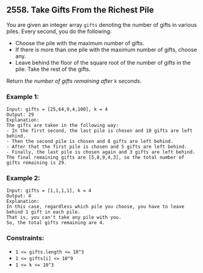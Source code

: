 ## 2558. Take Gifts From the Richest Pile

You are given an integer array ```gifts``` denoting the number of gifts in various piles. Every second, you do the following:

* Choose the pile with the maximum number of gifts.
* If there is more than one pile with the maximum number of gifts, choose any.
* Leave behind the floor of the square root of the number of gifts in the pile. Take the rest of the gifts.

Return *the number of gifts remaining after* ```k``` *seconds*.

### Example 1:
```
Input: gifts = [25,64,9,4,100], k = 4
Output: 29
Explanation:
The gifts are taken in the following way:
- In the first second, the last pile is chosen and 10 gifts are left behind.
- Then the second pile is chosen and 8 gifts are left behind.
- After that the first pile is chosen and 5 gifts are left behind.
- Finally, the last pile is chosen again and 3 gifts are left behind.
The final remaining gifts are [5,8,9,4,3], so the total number of gifts remaining is 29.
```
### Example 2:
```
Input: gifts = [1,1,1,1], k = 4
Output: 4
Explanation:
In this case, regardless which pile you choose, you have to leave behind 1 gift in each pile.
That is, you can't take any pile with you.
So, the total gifts remaining are 4.
```

### Constraints:

* ```1 <= gifts.length <= 10^3```
* ```1 <= gifts[i] <= 10^9```
* ```1 <= k <= 10^3```